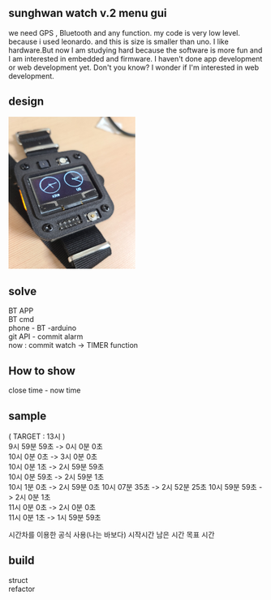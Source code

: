 ## sunghwan watch v.2 menu gui

we need GPS , Bluetooth and any function. my code is very low level. because i used leonardo. and this is size is smaller than uno. I like hardware.But now I am studying hard because the software is more fun and I am interested in embedded and firmware. I haven't done app development or web development yet. Don't you know? I wonder if I'm interested in web development.  

## design

<img src="./oled-watch.jpg" height="300px" width="250px">

## solve

BT APP  
BT cmd   
phone - BT -arduino  
git API - commit alarm  
now : commit watch -> TIMER function  

## How to show

close time - now time   


## sample

( TARGET : 13시 )  
 9시  59분 59초	->    0시  0분  0초  
10시   0분  0초	->    3시  0분  0초  
10시   0분  1초	->    2시 59분 59초  
10시   0분 59초	->    2시 59분  1초  
10시   1분  0초	->    2시 59분  0초
10시  07분 35초	->    2시 52분 25초
10시  59분 59초	->    2시  0분  1초  
11시   0분  0초	->    2시  0분  0초  
11시   0분  1초	->    1시 59분 59초  


시간차를 이용한 공식 사용(나는 바보다)
시작시간 남은 시간 목표 시간  

## build 

struct  
refactor  
